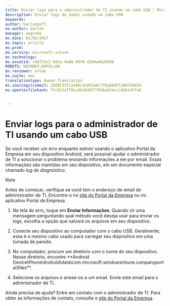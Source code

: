 ```yaml
---
title: Enviar logs para o administrador de TI usando um cabo USB | Microsoft Docs
description: Enviar logs de dados usando um cabo USB
keywords: 
author: barlanmsft
ms.author: barlan
manager: angrobe
ms.date: 01/03/2017
ms.topic: article
ms.prod: 
ms.service: microsoft-intune
ms.technology: 
ms.assetid: c46775c2-9d2a-4a88-89f0-4104a462b898
ROBOTS: NOINDEX,NOFOLLOW
ms.reviewer: arnab
ms.suite: ems
translationtype: Human Translation
ms.sourcegitcommit: 2b60f327c2e48c3c933a6cff0a68df138df4dd3d
ms.openlocfilehash: ffc912af791c4b243877f026a554cc14b614ffa0


---
```



# <a name="send-logs-to-your-it-admin-using-a-usb-cable"></a>Enviar logs para o administrador de TI usando um cabo USB

Se você receber um erro enquanto estiver usando o aplicativo Portal da Empresa em seu dispositivo Android, será possível ajudar o administrador de TI a solucionar o problema enviando informações a ele por email. Essas informações são mantidas em seu dispositivo, em um documento especial chamado _log de diagnóstico_.

> [!Note]
> Antes de começar, verifique se você tem o endereço de email do administrador de TI. Encontre-o no [site do Portal da Empresa](http://portal.manage.microsoft.com) ou no aplicativo Portal da Empresa.

1.  Na tela do erro, toque em **Enviar Informações**. Quando vir uma mensagem perguntando qual método você deseja usar para enviar os logs, escolha a opção que salvará os arquivos em seu dispositivo.

2.  Conecte seu dispositivo ao computador com o cabo USB. Geralmente, esse é o mesmo cabo usado para carregar seu dispositivo em uma tomada de parede.

3.  No computador, procure um diretório com o nome do seu dispositivo. Nesse diretório, encontre **Android Device\Phone\Android\data\com.microsoft.windowsintune.companyportal\files\**.

4.  Selecione os arquivos e anexe-os a um email. Envie este email para o administrador de TI.

Ainda precisa de ajuda? Entre em contato com o administrador de TI. Para obter as informações de contato, consulte o [site do Portal da Empresa](http://portal.manage.microsoft.com).



<!--HONumber=Jan17_HO1-->



